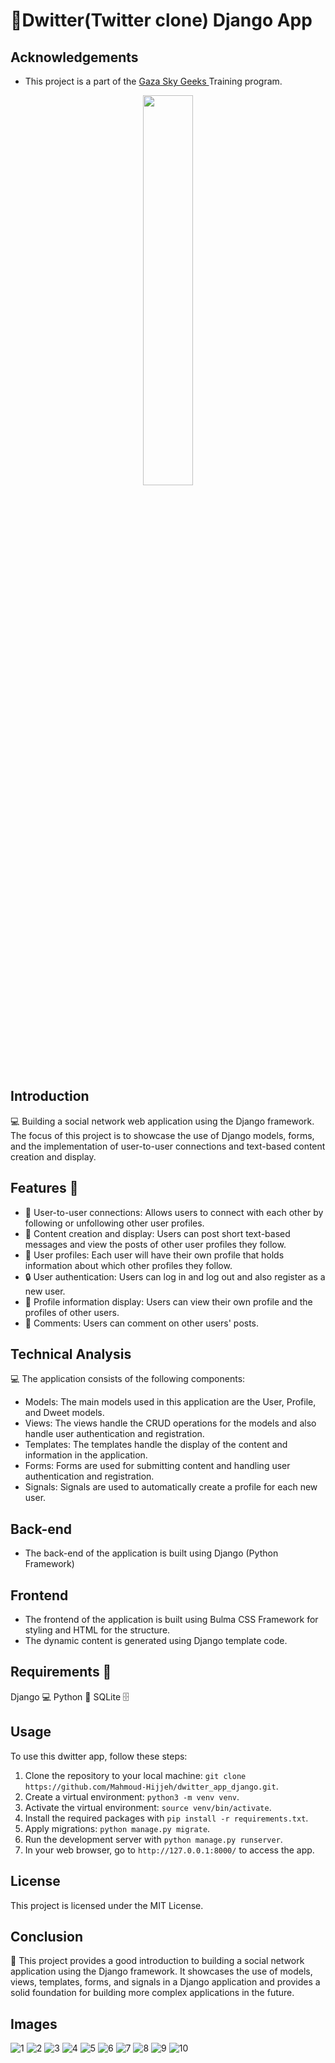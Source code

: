 # 🚀Dwitter(Twitter clone) Django App

## Acknowledgements
- This project is a part of the [Gaza Sky Geeks ](https://gazaskygeeks.com/) Training program.
<p align="center">
<img src="https://gazaskygeeks.com/wp-content/uploads/2020/05/gsg-website-logo-colored-280-50.png" width="40%">
</p>

## Introduction
💻 Building a social network web application using the Django framework. 
The focus of this project is to showcase the use of Django models, forms, and the implementation of user-to-user connections and text-based content creation and display.

## Features 🎉
 - 🔗 User-to-user connections: Allows users to connect with each other by following or unfollowing other user profiles.
 - 📝 Content creation and display: Users can post short text-based messages and view the posts of other user profiles they follow.
 - 👥 User profiles: Each user will have their own profile that holds information about which other profiles they follow.
 - 🔒 User authentication: Users can log in and log out and also register as a new user.
 - 👀 Profile information display: Users can view their own profile and the profiles of other users.
 - 💬 Comments: Users can comment on other users' posts.

## Technical Analysis
💻 The application consists of the following components:
  - Models: The main models used in this application are the User, Profile, and Dweet models.
  - Views: The views handle the CRUD operations for the models and also handle user authentication and registration.
  - Templates: The templates handle the display of the content and information in the application.
  - Forms: Forms are used for submitting content and handling user authentication and registration.
  - Signals: Signals are used to automatically create a profile for each new user.

## Back-end
- The back-end of the application is built using Django (Python Framework)

## Frontend
- The frontend of the application is built using Bulma CSS Framework for styling and HTML for the structure.
- The dynamic content is generated using Django template code.

## Requirements 🔧
Django 💻
Python 🐍
SQLite 🗄️

## Usage

To use this dwitter app, follow these steps:

1. Clone the repository to your local machine: 
`git clone https://github.com/Mahmoud-Hijjeh/dwitter_app_django.git`.
2. Create a virtual environment: `python3 -m venv venv`.
3. Activate the virtual environment: `source venv/bin/activate`.
4. Install the required packages with `pip install -r requirements.txt`.
5. Apply migrations: `python manage.py migrate`.
6. Run the development server with `python manage.py runserver`.
7. In your web browser, go to `http://127.0.0.1:8000/` to access the app.

## License
This project is licensed under the MIT License.

## Conclusion
🎉 This project provides a good introduction to building a social network application using the Django framework. It showcases the use of models, views, templates, forms, and signals in a Django application and provides a solid foundation for building more complex applications in the future.

## Images
![1](https://user-images.githubusercontent.com/107920651/218224592-a3fc4487-bb36-487d-9c34-0b10bfe63010.PNG)
![2](https://user-images.githubusercontent.com/107920651/218224598-a2c5468d-0fe0-4d0f-a7e6-922da7665464.PNG)
![3](https://user-images.githubusercontent.com/107920651/218224609-3a6d10cb-fb69-448c-a6ad-ddcb15a570d7.PNG)
![4](https://user-images.githubusercontent.com/107920651/218224616-f21766ff-125a-4a66-9285-b371a4f3d827.PNG)
![5](https://user-images.githubusercontent.com/107920651/218224625-9e1622ba-ce66-4044-a0fb-30244a6d606e.PNG)
![6](https://user-images.githubusercontent.com/107920651/218224630-acd5d2f1-1690-4c5a-a2d4-917bb1a95720.PNG)
![7](https://user-images.githubusercontent.com/107920651/218224639-b9346b4d-7977-43b4-8b29-c4c97fbaf09a.PNG)
![8](https://user-images.githubusercontent.com/107920651/218224646-d32d2120-8227-476c-a410-aee7abbb746e.PNG)
![9](https://user-images.githubusercontent.com/107920651/218224657-00c808ec-b9c9-406d-b6ab-0bc3e5ca9c17.PNG)
![10](https://user-images.githubusercontent.com/107920651/218224669-d6bb3ebd-e4a1-4011-b2d0-bdf381acc0b9.PNG)
